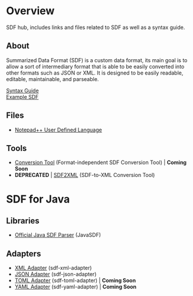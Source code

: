 # Overview
SDF hub, includes links and files related to SDF as well as a syntax guide.

## About
Summarized Data Format (SDF) is a custom data format, its main goal is to allow a sort of intermediary format that is able to be easily converted into other formats such as JSON or XML. It is designed to be easily readable, editable, maintainable, and parseable.

[Syntax Guide](https://github.com/Maowcraft/SDF/blob/master/SYNTAX.md)<br>
[Example SDF](https://github.com/Maowcraft/SDF/blob/master/Example.sdf)

## Files
* [Notepad++ User Defined Language](https://github.com/Maowcraft/SDF/blob/master/npp-udl/SDF.xml)

## Tools
* [Conversion Tool](#) (Format-independent SDF Conversion Tool) | **Coming Soon**
* **DEPRECATED** | [SDF2XML](https://github.com/Maowcraft/SDF2XML) (SDF-to-XML Conversion Tool)

# SDF for Java

## Libraries
* [Official Java SDF Parser](https://github.com/Maowcraft/JavaSDF) (JavaSDF)

## Adapters
* [XML Adapter](https://github.com/Maowcraft/sdf-xml-adapter) (sdf-xml-adapter)
* [JSON Adapter](https://github.com/Maowcraft/sdf-json-adapter) (sdf-json-adapter)
* [TOML Adapter](#) (sdf-toml-adapter) | **Coming Soon**
* [YAML Adapter](#) (sdf-yaml-adapter) | **Coming Soon**
